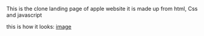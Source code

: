 This is the clone landing page of apple website it is made up from html, Css and javascript


this is how it looks:
[image](https://github.com/Shresth16/Apple-clone/assets/103533387/1ba84e43-923c-481b-b95a-3a85daf50122)
